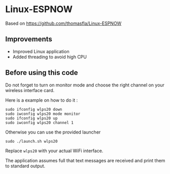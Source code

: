 # Linux-ESPNOW 

Based on https://github.com/thomasfla/Linux-ESPNOW

## Improvements

- Improved Linux application
- Added threading to avoid high CPU

## Before using this code
Do not forget to turn on monitor mode and choose the right channel on your wireless interface card.

Here is a example on how to do it :
```
sudo ifconfig wlps20 down
sudo iwconfig wlps20 mode monitor
sudo ifconfig wlps20 up
sudo iwconfig wlps20 channel 1
```

Otherwise you can use the provided launcher

```
sudo ./launch.sh wlps20
```

Replace `wlps20` with your actual WiFi interface.

The application assumes full that text messages are received and print them to standard output.

